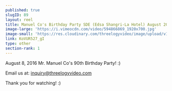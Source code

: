 ```yaml
---
published: true
slugID: 89
layout: reel
title: Manuel Co's Birthday Party SDE (Edsa Shangri-La Hotel) August 2016
image-large: 'https://i.vimeocdn.com/video/594866869_1920x700.jpg'
image-small: 'https://res.cloudinary.com/threelogyvideo/image/upload/v1530687928/McDo_OO.jpg'
link: KoVUR527_gI
type: other
section-rank: 1
---
```

August 8, 2016 Mr. Manuel Co's 90th Birthday Party! :) 

Email us at: inquiry@threelogyvideo.com

Thank you for watching! :)
